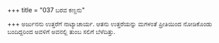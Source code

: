 +++
title = "037 ಬರವ ಕಣ್ಡನು"

+++
ಅರ್ಜುನನು ಉತ್ತರೆಗೆ ನಾಟ್ಯಾಚಾರ್ಯ. ಆತನು ಉತ್ತರೆಯನ್ನು ಮಗಳಂತೆ ಪ್ರೀತಿಯಿಂದ ನೋಡಿಕೊಂಡು ಬಂದಿದ್ದರಿಂದ ಅವಳಿಗೆ ಅವನಲ್ಲಿ ತುಂಬ ಸಲಿಗೆ ಬೆಳೆದಿತ್ತು.